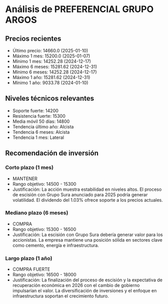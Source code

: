 # Análisis de PREFERENCIAL GRUPO ARGOS

## Precios recientes
- Último precio: 14660.0 (2025-01-10)
- Máximo 1 mes: 15200.0 (2025-01-07)
- Mínimo 1 mes: 14252.28 (2024-12-17)
- Máximo 6 meses: 15281.62 (2024-12-31)
- Mínimo 6 meses: 14252.28 (2024-12-17)
- Máximo 1 año: 15281.62 (2024-12-31)
- Mínimo 1 año: 9033.78 (2024-01-10)

## Niveles técnicos relevantes
- Soporte fuerte: 14200
- Resistencia fuerte: 15300
- Media móvil 50 días: 14800
- Tendencia último año: Alcista
- Tendencia 6 meses: Alcista
- Tendencia 1 mes: Lateral

## Recomendación de inversión

### Corto plazo (1 mes)
- MANTENER
- Rango objetivo: 14500 - 15300
- Justificación: La acción muestra estabilidad en niveles altos. El proceso de escisión con Grupo Sura anunciado para 2025 podría generar volatilidad. El dividendo del 1.03% ofrece soporte a los precios actuales.

### Mediano plazo (6 meses)
- COMPRA
- Rango objetivo: 15300 - 16500
- Justificación: La escisión con Grupo Sura debería generar valor para los accionistas. La empresa mantiene una posición sólida en sectores clave como cemento, energía e infraestructura.

### Largo plazo (1 año)
- COMPRA FUERTE
- Rango objetivo: 16500 - 18000
- Justificación: La finalización del proceso de escisión y la expectativa de recuperación económica en 2026 con el cambio de gobierno impulsarían el valor. La diversificación de inversiones y el enfoque en infraestructura soportan el crecimiento futuro.
